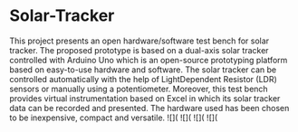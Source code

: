 # Solar-Tracker
This project presents an open hardware/software test bench for solar tracker. The proposed prototype is based on a dual-axis solar tracker controlled with Arduino Uno which is an open-source prototyping platform based on easy-to-use hardware and software. The solar tracker can be controlled automatically with the help of LightDependent Resistor (LDR) sensors or manually using a potentiometer. Moreover, this test bench provides virtual instrumentation based on Excel in which its solar tracker data can be recorded and presented. The hardware used has been chosen to be inexpensive, compact and versatile.
![](
![](
![](
![](
